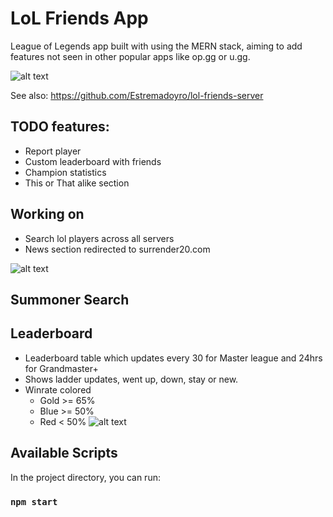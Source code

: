 # LoL Friends App

League of Legends app built with using the MERN stack, aiming to add features not seen in other popular apps like op.gg or u.gg.

![alt text](https://i.ibb.co/xLFVmTZ/rsz-1rsz-1rsz-screenshot-from-2021-03-27-23-51-00.png)

See also: https://github.com/Estremadoyro/lol-friends-server

## TODO features:

-   Report player
-   Custom leaderboard with friends
-   Champion statistics
-   This or That alike section

## Working on

-   Search lol players across all servers
-   News section redirected to surrender20.com

![alt text](https://i.ibb.co/c11NTvw/unknown.png)

## Summoner Search

## Leaderboard

-   Leaderboard table which updates every 30 for Master league and 24hrs for Grandmaster+
-   Shows ladder updates, went up, down, stay or new.
-   Winrate colored
    -   Gold >= 65%
    -   Blue >= 50%
    -   Red < 50%
        ![alt text](https://i.ibb.co/Y74NRZ8/Screenshot-from-2021-03-27-23-28-24.png)

## Available Scripts

In the project directory, you can run:

### `npm start`
